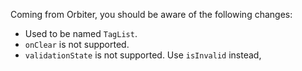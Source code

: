 Coming from Orbiter, you should be aware of the following changes:

- Used to be named `TagList`.
- `onClear` is not supported.
- `validationState` is not supported. Use `isInvalid` instead,

